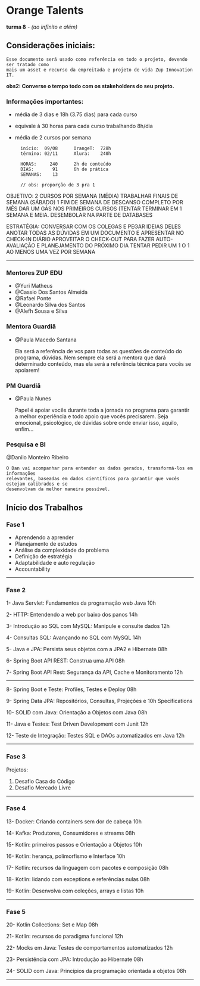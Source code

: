 # Orange Talents
<b>turma 8</b><i> - (ao infinito e além)</i>

## Considerações iniciais:

	Esse documento será usado como referência em todo o projeto, devendo ser tratado como
	mais um asset e recurso da empreitada e projeto de vida Zup Innovation IT.

<b>obs2: Converse o tempo todo com os stakeholders do seu projeto.</b>

### Informações importantes:

* média de 3 dias e 18h (3.75 dias) para cada curso
* equivale à 30 horas para cada curso trabalhando 8h/dia
* média de 2 cursos por semana

		início:  09/08 		OrangeT:  728h
		término: 02/11		Alura:	  240h

		HORAS: 	   240		2h de conteúdo
		DIAS: 	    91		6h de prática
		SEMANAS:    13
		
		// obs: proporção de 3 pra 1

OBJETIVO:
	2 CURSOS POR SEMANA (MÉDIA)
	TRABALHAR FINAIS DE SEMANA (SÁBADO)
	1 FIM DE SEMANA DE DESCANSO COMPLETO POR MÊS
	DAR UM GÁS NOS PRIMEIROS CURSOS (TENTAR TERMINAR EM 1 SEMANA E MEIA.
	DESEMBOLAR NA PARTE DE DATABASES
	
ESTRATÉGIA:
	CONVERSAR COM OS COLEGAS E PEGAR IDEIAS DELES
	ANOTAR TODAS AS DÚVIDAS EM UM DOCUMENTO E APRESENTAR NO CHECK-IN DIÁRIO
	APROVEITAR O CHECK-OUT PARA FAZER AUTO-AVALIAÇÃO E PLANEJAMENTO DO PRÓXIMO DIA
	TENTAR PEDIR UM 1 O 1 AO MENOS UMA VEZ POR SEMANA

___________________________________________________________________________

### Mentores ZUP EDU
* @Yuri Matheus 
* @Cassio Dos Santos Almeida 
* @Rafael Ponte 
* @Leonardo Silva dos Santos  
* @Alefh Sousa e Silva

### Mentora Guardiã
* @Paula Macedo Santana

	Ela será a referência de vcs para todas as questões de conteúdo do programa, dúvidas. 
	Nem sempre ela será a mentora que dará determinado conteúdo, mas ela será a referência 
	técnica para vocês se apoiarem!

### PM Guardiã
* @Paula Nunes 
	
	Papel é apoiar vocês durante toda a jornada no programa para garantir a melhor experiência 
	e todo apoio que vocês precisarem. Seja emocional, psicológico, de dúvidas sobre onde enviar
	isso, aquilo, enfim...

### Pesquisa e BI
@Danilo Monteiro Ribeiro

	O Dan vai acompanhar para entender os dados gerados, transformá-los em informações 
	relevantes, baseadas em dados científicos para garantir que vocês estejam calibrados e se
	desenvolvam da melhor maneira possível.


## Início dos Trabalhos

### Fase 1

* Aprendendo a aprender
* Planejamento de estudos
* Análise da complexidade do problema
* Definição de estratégia
* Adaptabilidade e auto regulação
* Accountability

___________________________________________________________________________

### Fase 2

 1- Java Servlet: Fundamentos da programação web Java				10h
 
 2- HTTP: Entendendo a web por baixo dos panos					14h 	
 
 3- Introdução ao SQL com MySQL: Manipule e consulte dados 			12h		
 
 4- Consultas SQL: Avançando no SQL com MySQL 					14h
 
 5- Java e JPA: Persista seus objetos com a JPA2 e Hibernate 			08h		
 
 6- Spring Boot API REST: Construa uma API 					08h		
 
 7- Spring Boot API Rest: Segurança da API, Cache e Monitoramento 		12h
 
___________________________________________________________________________
 
 
 8- Spring Boot e Teste: Profiles, Testes e Deploy 				08h		
  
 9- Spring Data JPA: Repositórios, Consultas, Projeções e 			10h
 	Specifications												

10- SOLID com Java: Orientação a Objetos com Java 				08h		

11- Java e Testes: Test Driven Development com Junit 				12h

12- Teste de Integração: Testes SQL e DAOs automatizados em Java 		12h

___________________________________________________________________________
 
### Fase 3

Projetos:

1) Desafio Casa do Código
2) Desafio Mercado Livre

___________________________________________________________________________

### Fase 4		

13- Docker: Criando containers sem dor de cabeça 				10h		

14- Kafka: Produtores, Consumidores e streams 					08h		

15- Kotlin: primeiros passos e Orientação a Objetos 				10h		

16- Kotlin: herança, polimorfismo e Interface 					10h

17- Kotlin: recursos da linguagem com pacotes e composição 			08h		

18- Kotlin: lidando com exceptions e referências nulas 				08h		

19- Kotlin: Desenvolva com coleções, arrays e listas 				10h

___________________________________________________________________________

### Fase 5

20- Kotlin Collections: Set e Map 						08h

21- Kotlin: recursos do paradigma funcional 					12h		

22- Mocks em Java: Testes de comportamentos automatizados 			12h		

23- Persistência com JPA: Introdução ao Hibernate 				08h		

24- SOLID com Java: Princípios da programação orientada a objetos 		08h		

___________________________________________________________________________


